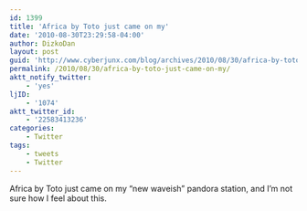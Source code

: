 ```yaml
---
id: 1399
title: 'Africa by Toto just came on my'
date: '2010-08-30T23:29:58-04:00'
author: DizkoDan
layout: post
guid: 'http://www.cyberjunx.com/blog/archives/2010/08/30/africa-by-toto-just-came-on-my/'
permalink: /2010/08/30/africa-by-toto-just-came-on-my/
aktt_notify_twitter:
    - 'yes'
ljID:
    - '1074'
aktt_twitter_id:
    - '22583413236'
categories:
    - Twitter
tags:
    - tweets
    - Twitter
---
```


Africa by Toto just came on my “new waveish” pandora station, and I’m not sure how I feel about this.